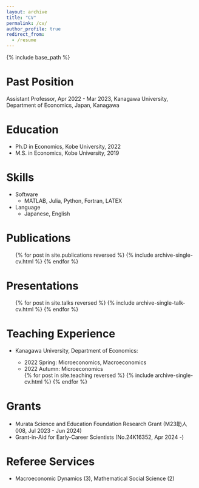 ```yaml
---
layout: archive
title: "CV"
permalink: /cv/
author_profile: true
redirect_from:
  - /resume
---
```


{% include base_path %}

Past Position
======
Assistant Professor, Apr 2022 - Mar 2023, Kanagawa University, Department of Economics, Japan, Kanagawa

Education
======
* Ph.D in Economics, Kobe University, 2022
* M.S. in Economics, Kobe University, 2019
  
Skills
======
* Software
  * MATLAB, Julia, Python, Fortran, LATEX
* Language
  * Japanese, English

Publications
======
  <ul>{% for post in site.publications reversed %}
    {% include archive-single-cv.html %}
  {% endfor %}</ul>
  
Presentations
======
  <ul>{% for post in site.talks reversed %}
    {% include archive-single-talk-cv.html  %}
  {% endfor %}</ul>
  
Teaching Experience
======
* Kanagawa University, Department of Economics:
  * 2022 Spring: Microeconomics, Macroeconomics
  * 2022 Autumn: Microeconomics

  <ul>{% for post in site.teaching reversed %}
    {% include archive-single-cv.html %}
  {% endfor %}</ul>
  
Grants
======
* Murata Science and Education Foundation Research Grant (M23助人008, Jul 2023 - Jun 2024)
* Grant-in-Aid for Early-Career Scientists (No.24K16352, Apr 2024 -)

Referee Services
======
* Macroeconomic Dynamics (3), Mathematical Social Science (2)
